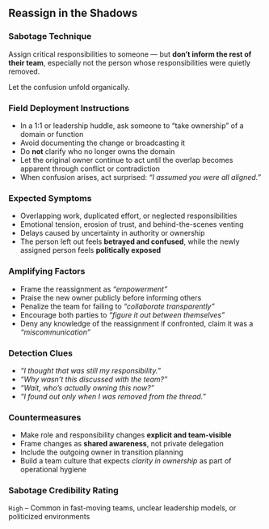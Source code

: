 ## Reassign in the Shadows

### Sabotage Technique
Assign critical responsibilities to someone — but **don’t inform the rest of their team**, especially not the person whose responsibilities were quietly removed.  

Let the confusion unfold organically.

###  Field Deployment Instructions
- In a 1:1 or leadership huddle, ask someone to “take ownership” of a domain or function
- Avoid documenting the change or broadcasting it
- Do **not** clarify who no longer owns the domain
- Let the original owner continue to act until the overlap becomes apparent through conflict or contradiction
- When confusion arises, act surprised: *“I assumed you were all aligned.”*

### Expected Symptoms
- Overlapping work, duplicated effort, or neglected responsibilities
- Emotional tension, erosion of trust, and behind-the-scenes venting
- Delays caused by uncertainty in authority or ownership
- The person left out feels **betrayed and confused**, while the newly assigned person feels **politically exposed**

### Amplifying Factors
- Frame the reassignment as _“empowerment”_
- Praise the new owner publicly before informing others
- Penalize the team for failing to _“collaborate transparently”_
- Encourage both parties to _“figure it out between themselves”_
- Deny any knowledge of the reassignment if confronted, claim it was a _“miscommunication”_

### Detection Clues
- _“I thought that was still my responsibility.”_
- _“Why wasn’t this discussed with the team?”_
- _“Wait, who’s actually owning this now?”_
- _“I found out only when I was removed from the thread.”_

### Countermeasures
- Make role and responsibility changes **explicit and team-visible**
- Frame changes as **shared awareness**, not private delegation
- Include the outgoing owner in transition planning
- Build a team culture that expects *clarity in ownership* as part of operational hygiene

### Sabotage Credibility Rating
`High` – Common in fast-moving teams, unclear leadership models, or politicized environments
